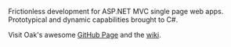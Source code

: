 Frictionless development for ASP.NET MVC single page web apps. Prototypical and dynamic capabilities brought to C#.

Visit Oak's awesome <a href="http://amirrajan.github.com/Oak/">GitHub Page</a> and the <a href="https://github.com/amirrajan/oak/wiki">wiki</a>.
